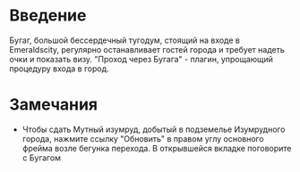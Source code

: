 # Введение #
Бугаг, большой бессердечный тугодум, стоящий на входе в Emeraldscity, регулярно останавливает гостей города и требует надеть очки и показать визу. "Проход через Бугага" - плагин, упрощающий процедуру входа в город.

# Замечания #
  * Чтобы сдать Мутный изумруд, добытый в подземелье Изумрудного города, нажмите ссылку "Обновить" в правом углу основного фрейма возле бегунка перехода. В открывшейся вкладке поговорите с Бугагом
